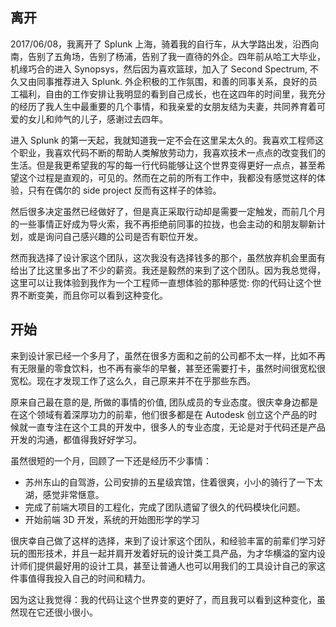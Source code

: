 ## 离开

2017/06/08，我离开了 Splunk 上海，骑着我的自行车，从大学路出发，沿西向南，告别了五角场，告别了杨浦，告别了我一直待的外企。四年前从哈工大毕业，机缘巧合的进入 Synopsys，然后因为喜欢篮球，加入了 Second Spectrum,  不久又由同事推荐进入 Splunk.  外企积极的工作氛围，和善的同事关系，良好的员工福利，自由的工作安排让我明显的看到自己成长，也在这四年的时间里，我充分的经历了我人生中最重要的几个事情，和我亲爱的女朋友结为夫妻，共同养育着可爱的女儿和帅气的儿子，感谢过去四年。

进入 Splunk 的第一天起，我就知道我一定不会在这里呆太久的。我喜欢工程师这个职业，我喜欢代码不断的帮助人类解放劳动力，我喜欢技术一点点的改变我们的生活。但是我更希望我的写的每一行代码能够让这个世界变得更好一点点，甚至希望这个过程是直观的，可见的。然而在之前的所有工作中，我都没有感觉这样的体验，只有在偶尔的 side project 反而有这样子的体验。

然后很多决定虽然已经做好了，但是真正采取行动却是需要一定触发，而前几个月的一些事情正好成为导火索，我不再拒绝前同事的拉拢，也会主动的和朋友聊新计划，或是询问自己感兴趣的公司是否有职位开发。

然而我选择了设计家这个团队，这次我没有选择钱多的那个，虽然放弃机会里面有给出了比这里多出了不少的薪资。我还是毅然的来到了这个团队。因为我总觉得，这里可以让我体验到我作为一个工程师一直想体验的那种感觉: 你的代码让这个世界不断变美，而且你可以看到这种变化。

## 开始

来到设计家已经一个多月了，虽然在很多方面和之前的公司都不太一样，比如不再有无限量的零食饮料，也不再有豪华的早餐，甚至还需要打卡，虽然时间很宽松很宽松。现在才发现工作了这么久，自己原来并不在乎那些东西。

原来自己最在意的是, 所做的事情的价值, 团队成员的专业态度。很庆幸身边都是在这个领域有着深厚功力的前辈，他们很多都是在 Autodesk 创立这个产品的时候就一直专注在这个工具的开发中，很多人的专业态度，无论是对于代码还是产品开发的沟通，都值得我好好学习。

虽然很短的一个月，回顾了一下还是经历不少事情：
* 苏州东山的自驾游，公司安排的五星级宾馆，住着很爽，小小的骑行了一下太湖，感觉非常惬意。
* 完成了前端大项目的工程化，完成了团队遗留了很久的代码模块化问题。
* 开始前端 3D 开发，系统的开始图形学的学习

很庆幸自己做了这样的选择，来到了设计家这个团队，和经验丰富的前辈们学习好玩的图形技术，并且一起并肩开发着好玩的设计类工具产品，为才华横溢的室内设计师们提供最好用的设计工具，甚至让普通人也可以用我们的工具设计自己的家这件事值得我投入自己的时间和精力。

因为这让我觉得：我的代码让这个世界变的更好了，而且我可以看到这种变化，虽然现在它还很小很小。

